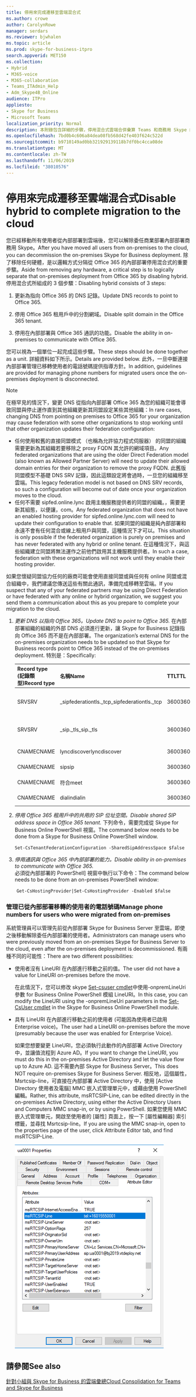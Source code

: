 ```yaml
---
title: 停用來完成遷移至雲端混合式
ms.author: crowe
author: CarolynRowe
manager: serdars
ms.reviewer: bjwhalen
ms.topic: article
ms.prod: skype-for-business-itpro
search.appverid: MET150
ms.collection:
- Hybrid
- M365-voice
- M365-collaboration
- Teams_ITAdmin_Help
- Adm_Skype4B_Online
audience: ITPro
appliesto:
- Skype for Business
- Microsoft Teams
localization_priority: Normal
description: 本附錄包含詳細的步驟，停用混合式雲端合併彙算 Teams 和商務用 Skype 的一部分。
ms.openlocfilehash: 7bd0b4c606a84dea08fb568d42fe403f624c522d
ms.sourcegitcommit: b9710149ad0bb321929139118b7df0bc4cca08de
ms.translationtype: MT
ms.contentlocale: zh-TW
ms.lasthandoff: 11/06/2019
ms.locfileid: "38010576"
---
```

# <a name="disable-hybrid-to-complete-migration-to-the-cloud"></a><span data-ttu-id="75593-103">停用來完成遷移至雲端混合式</span><span class="sxs-lookup"><span data-stu-id="75593-103">Disable hybrid to complete migration to the cloud</span></span>

<span data-ttu-id="75593-104">您已經移動所有使用者從內部部署到雲端後，您可以解除委任商業部署內部部署商務用 Skype。</span><span class="sxs-lookup"><span data-stu-id="75593-104">After you have moved all users from on-premises to the cloud, you can decommission the on-premises Skype for Business deployment.</span></span> <span data-ttu-id="75593-105">除了移除任何硬體，是以邏輯方式分隔從 Office 365 的內部部署停用混合式的重要步驟。</span><span class="sxs-lookup"><span data-stu-id="75593-105">Aside from removing any hardware, a critical step is to logically separate that on-premises deployment from Office 365 by disabling hybrid.</span></span> <span data-ttu-id="75593-106">停用混合式所組成的 3 個步驟：</span><span class="sxs-lookup"><span data-stu-id="75593-106">Disabling hybrid consists of 3 steps:</span></span>

1. <span data-ttu-id="75593-107">更新為指向 Office 365 的 DNS 記錄。</span><span class="sxs-lookup"><span data-stu-id="75593-107">Update DNS records to point to Office 365.</span></span>

2. <span data-ttu-id="75593-108">停用 Office 365 租用戶中的分割網域。</span><span class="sxs-lookup"><span data-stu-id="75593-108">Disable split domain in the Office 365 tenant.</span></span>

3. <span data-ttu-id="75593-109">停用在內部部署與 Office 365 通訊的功能。</span><span class="sxs-lookup"><span data-stu-id="75593-109">Disable the ability in on-premises to communicate with Office 365.</span></span>

<span data-ttu-id="75593-110">您可以視為一個單位一起完成這些步驟。</span><span class="sxs-lookup"><span data-stu-id="75593-110">These steps should be done together as a unit.</span></span> <span data-ttu-id="75593-111">詳細資料如下所示。</span><span class="sxs-lookup"><span data-stu-id="75593-111">Details are provided below.</span></span> <span data-ttu-id="75593-112">此外，一旦中斷連接內部部署管理已移轉使用者的電話號碼提供指導方針。</span><span class="sxs-lookup"><span data-stu-id="75593-112">In addition, guidelines are provided for managing phone numbers for migrated users once the on-premises deployment is disconnected.</span></span>

> [!Note] 
> <span data-ttu-id="75593-113">在極罕見的情況下，變更 DNS 從指向內部部署 Office 365 為您的組織可能會導致同盟與停止運作直到其他組織更新其同盟設定某些其他組織：</span><span class="sxs-lookup"><span data-stu-id="75593-113">In rare cases, changing DNS from pointing on premises to Office 365 for your organization may cause federation with some other organizations to stop working until that other organization updates their federation configuration:</span></span><ul><li>
<span data-ttu-id="75593-114">任何使用較舊的直接同盟模式 （也稱為允許協力程式伺服器） 的同盟的組織需要更新為其組織若要移除之 proxy FQDN 其允許的網域項目。</span><span class="sxs-lookup"><span data-stu-id="75593-114">Any federated organizations that are using the older Direct Federation model (also known as Allowed Partner Server) will need to update their allowed domain entries for their organization to remove the proxy FQDN.</span></span> <span data-ttu-id="75593-115">此舊版同盟模型不基礎 DNS SRV 記錄，因此這類設定將會過時，一旦您的組織移至雲端。</span><span class="sxs-lookup"><span data-stu-id="75593-115">This legacy federation model is not based on DNS SRV records, so such a configuration will become out of date once your organization moves to the cloud.</span></span> </li><li><span data-ttu-id="75593-116">任何不需要 sipfed.online.lync 啟用主機服務提供者的同盟的組織。<span>，需要更新其組態，以便讓，com。</span><span class="sxs-lookup"><span data-stu-id="75593-116">Any federated organization that does not have an enabled hosting provider for sipfed.online.lync.<span>com will need to update their configuration to enable that.</span></span> <span data-ttu-id="75593-117">如果同盟的組織是純內部部署和永遠不會有任何混合或線上租用戶與同盟，這種情況下才可以。</span><span class="sxs-lookup"><span data-stu-id="75593-117">This situation is only possible if the federated organization is purely on premises and has never federated with any hybrid or online tenant.</span></span> <span data-ttu-id="75593-118">在這種情況下，與這些組織建立同盟將無法運作之前他們啟用其主機服務提供者。</span><span class="sxs-lookup"><span data-stu-id="75593-118">In such a case, federation with these organizations will not work until they enable their hosting provider.</span></span></li></ul><span data-ttu-id="75593-119">如果您懷疑同盟協力任何的廠商可能會使用直接同盟或與任何有 online 同盟或混合組織中，我們建議您傳送這些有關此通訊，準備完成移轉至雲端。</span><span class="sxs-lookup"><span data-stu-id="75593-119">If you suspect that any of your federated partners may be using Direct Federation or have federated with any online or hybrid organization, we suggest you send them a communication about this as you prepare to complete your migration to the cloud.</span></span>

1.  <span data-ttu-id="75593-120">*更新 DNS 以指向 Office 365。*</span><span class="sxs-lookup"><span data-stu-id="75593-120">*Update DNS to point to Office 365.*</span></span>
<span data-ttu-id="75593-121">在內部部署組織的組織的外部 DNS 必須進行更新，讓 Skype for Business 記錄指向 Office 365 而不是在內部部署。</span><span class="sxs-lookup"><span data-stu-id="75593-121">The organization’s external DNS for the on-premises organization needs to be updated so that Skype for Business records point to Office 365 instead of the on-premises deployment.</span></span> <span data-ttu-id="75593-122">特別是：</span><span class="sxs-lookup"><span data-stu-id="75593-122">Specifically:</span></span>

    |<span data-ttu-id="75593-123">Record type (記錄類型)</span><span class="sxs-lookup"><span data-stu-id="75593-123">Record type</span></span>|<span data-ttu-id="75593-124">名稱</span><span class="sxs-lookup"><span data-stu-id="75593-124">Name</span></span>|<span data-ttu-id="75593-125">TTL</span><span class="sxs-lookup"><span data-stu-id="75593-125">TTL</span></span>|<span data-ttu-id="75593-126">Value (值)</span><span class="sxs-lookup"><span data-stu-id="75593-126">Value</span></span>|
    |---|---|---|---|
    |<span data-ttu-id="75593-127">SRV</span><span class="sxs-lookup"><span data-stu-id="75593-127">SRV</span></span>|<span data-ttu-id="75593-128">_sipfederationtls._tcp</span><span class="sxs-lookup"><span data-stu-id="75593-128">_sipfederationtls._tcp</span></span>|<span data-ttu-id="75593-129">3600</span><span class="sxs-lookup"><span data-stu-id="75593-129">3600</span></span>|<span data-ttu-id="75593-130">100 1 5061 sipfed.online.lync。<span>com</span><span class="sxs-lookup"><span data-stu-id="75593-130">100 1 5061 sipfed.online.lync.<span>com</span></span>|
    |<span data-ttu-id="75593-131">SRV</span><span class="sxs-lookup"><span data-stu-id="75593-131">SRV</span></span>|<span data-ttu-id="75593-132">_sip._tls</span><span class="sxs-lookup"><span data-stu-id="75593-132">_sip._tls</span></span>|<span data-ttu-id="75593-133">3600</span><span class="sxs-lookup"><span data-stu-id="75593-133">3600</span></span>|<span data-ttu-id="75593-134">100 1 443 sipdir.online.lync。<span>com</span><span class="sxs-lookup"><span data-stu-id="75593-134">100 1 443 sipdir.online.lync.<span>com</span></span>|
    |<span data-ttu-id="75593-135">CNAME</span><span class="sxs-lookup"><span data-stu-id="75593-135">CNAME</span></span>| <span data-ttu-id="75593-136">lyncdiscover</span><span class="sxs-lookup"><span data-stu-id="75593-136">lyncdiscover</span></span>|   <span data-ttu-id="75593-137">3600</span><span class="sxs-lookup"><span data-stu-id="75593-137">3600</span></span>|   <span data-ttu-id="75593-138">webdir.online.lync。<span>com</span><span class="sxs-lookup"><span data-stu-id="75593-138">webdir.online.lync.<span>com</span></span>|
    |<span data-ttu-id="75593-139">CNAME</span><span class="sxs-lookup"><span data-stu-id="75593-139">CNAME</span></span>| <span data-ttu-id="75593-140">sip</span><span class="sxs-lookup"><span data-stu-id="75593-140">sip</span></span>|    <span data-ttu-id="75593-141">3600</span><span class="sxs-lookup"><span data-stu-id="75593-141">3600</span></span>|   <span data-ttu-id="75593-142">sipdir.online.lync。<span>com</span><span class="sxs-lookup"><span data-stu-id="75593-142">sipdir.online.lync.<span>com</span></span>|
    |<span data-ttu-id="75593-143">CNAME</span><span class="sxs-lookup"><span data-stu-id="75593-143">CNAME</span></span>| <span data-ttu-id="75593-144">符合</span><span class="sxs-lookup"><span data-stu-id="75593-144">meet</span></span>|   <span data-ttu-id="75593-145">3600</span><span class="sxs-lookup"><span data-stu-id="75593-145">3600</span></span>|   <span data-ttu-id="75593-146">webdir.online.lync。<span>com</span><span class="sxs-lookup"><span data-stu-id="75593-146">webdir.online.lync.<span>com</span></span>|
    |<span data-ttu-id="75593-147">CNAME</span><span class="sxs-lookup"><span data-stu-id="75593-147">CNAME</span></span>| <span data-ttu-id="75593-148">dialin</span><span class="sxs-lookup"><span data-stu-id="75593-148">dialin</span></span>  |<span data-ttu-id="75593-149">3600</span><span class="sxs-lookup"><span data-stu-id="75593-149">3600</span></span>|  <span data-ttu-id="75593-150">webdir.online.lync。<span>com</span><span class="sxs-lookup"><span data-stu-id="75593-150">webdir.online.lync.<span>com</span></span>|

2.  <span data-ttu-id="75593-151">*停用 Office 365 租用戶中的共用的 SIP 位址空間。*</span><span class="sxs-lookup"><span data-stu-id="75593-151">*Disable shared SIP address space in Office 365 tenant.*</span></span>
<span data-ttu-id="75593-152">下列命令，需要完成從 Skype for Business Online PowerShell 視窗。</span><span class="sxs-lookup"><span data-stu-id="75593-152">The command below needs to be done from a Skype for Business Online PowerShell window.</span></span>

    ```
    Set-CsTenantFederationConfiguration -SharedSipAddressSpace $false
    ```
 
3.  <span data-ttu-id="75593-153">*停用通訊與 Office 365 中內部部署的能力。*</span><span class="sxs-lookup"><span data-stu-id="75593-153">*Disable ability in on-premises to communicate with Office 365.*</span></span>  
<span data-ttu-id="75593-154">必須從內部部署的 PowerShell] 視窗中執行以下命令：</span><span class="sxs-lookup"><span data-stu-id="75593-154">The command below needs to be done from an on-premises PowerShell window:</span></span>
```
    Get-CsHostingProvider|Set-CsHostingProvider -Enabled $false
```

### <a name="manage-phone-numbers-for-users-who-were-migrated-from-on-premises"></a><span data-ttu-id="75593-155">管理已從內部部署移轉的使用者的電話號碼</span><span class="sxs-lookup"><span data-stu-id="75593-155">Manage phone numbers for users who were migrated from on-premises</span></span>

<span data-ttu-id="75593-156">系統管理員可以管理先前從內部部署 Skype for Business Server 至雲端，即使之後移動解除委任內部部署的使用者。</span><span class="sxs-lookup"><span data-stu-id="75593-156">Administrators can manage users who were previously moved from an on-premises Skype for Business Server to the cloud, even after the on-premises deployment is decommissioned.</span></span> <span data-ttu-id="75593-157">有兩種不同的可能性：</span><span class="sxs-lookup"><span data-stu-id="75593-157">There are two different possibilities:</span></span>

- <span data-ttu-id="75593-158">使用者沒有 LineURI 在內部進行移動之前的值。</span><span class="sxs-lookup"><span data-stu-id="75593-158">The user did not have a value for LineURI on-premises before the move.</span></span> 

  <span data-ttu-id="75593-159">在此情況下，您可以修改 skype [Set-csuser cmdlet](https://docs.microsoft.com/powershell/module/skype/set-csuser?view=skype-ps)中使用-onpremLineUri 參數 for Business Online PowerShell 模組 LineURI。</span><span class="sxs-lookup"><span data-stu-id="75593-159">In this case, you can modify the LineURI using the -onpremLineUri parameters in the [Set-CsUser cmdlet](https://docs.microsoft.com/powershell/module/skype/set-csuser?view=skype-ps) in the Skype for Business Online PowerShell module.</span></span>

- <span data-ttu-id="75593-160">具有 LineURI 在內部進行移動之前的使用者 (可能因為使用者已啟用 Enterprise voice)。</span><span class="sxs-lookup"><span data-stu-id="75593-160">The user had a LineURI on-premises before the move (presumably because the user was enabled for Enterprise Voice).</span></span> 

  <span data-ttu-id="75593-161">如果您想要變更 LineURI，您必須執行此動作的內部部署 Active Directory 中，並讓值流程到 Azure AD。</span><span class="sxs-lookup"><span data-stu-id="75593-161">If you want to change the LineURI, you must do this in the on-premises Active Directory and let the value flow up to Azure AD.</span></span> <span data-ttu-id="75593-162">這不需要內部 Skype for Business Server。</span><span class="sxs-lookup"><span data-stu-id="75593-162">This does NOT require on-premises Skype for Business Server.</span></span> <span data-ttu-id="75593-163">相反地，這個屬性，Msrtcsip-line，可直接在內部部署 Active Directory 中，使用 [Active Directory 使用者及電腦] MMC 嵌入式管理單元中，或藉由使用 PowerShell 編輯。</span><span class="sxs-lookup"><span data-stu-id="75593-163">Rather, this attribute, msRTCSIP-Line, can be edited directly in the on-premises Active Directory, using either the Active Directory Users and Computers MMC snap-in, or by using PowerShell.</span></span> <span data-ttu-id="75593-164">如果您使用 MMC 嵌入式管理單元，開啟至使用者的 [屬性] 頁面上，按一下 [屬性編輯器] 索引標籤，並尋找 Msrtcsip-line。</span><span class="sxs-lookup"><span data-stu-id="75593-164">If you are using the MMC snap-in, open to the properties page of the user, click Attribute Editor tab, and find msRTCSIP-Line.</span></span>

  ![Active Directory 使用者及電腦工具](../media/disable-hybrid-1.png)

## <a name="see-also"></a><span data-ttu-id="75593-166">請參閱</span><span class="sxs-lookup"><span data-stu-id="75593-166">See also</span></span>

[<span data-ttu-id="75593-167">針對小組與 Skype for Business 的雲端彙總</span><span class="sxs-lookup"><span data-stu-id="75593-167">Cloud Consolidation for Teams and Skype for Business</span></span>](cloud-consolidation.md)
